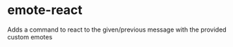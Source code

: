 # emote-react

Adds a command to react to the given/previous message with the provided custom emotes